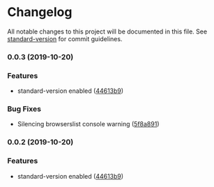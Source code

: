 # Changelog

All notable changes to this project will be documented in this file. See [standard-version](https://github.com/conventional-changelog/standard-version) for commit guidelines.

### 0.0.3 (2019-10-20)


### Features

* standard-version enabled ([44613b9](https://github.com/lucaspadovan/react-redux-example/commit/44613b9fb88c53bc649e3f1c4f44325bc6597577))


### Bug Fixes

* Silencing browserslist console warning ([5f8a891](https://github.com/lucaspadovan/react-redux-example/commit/5f8a891c3b10c7f6587c5de488edf612e515c2bb))

### 0.0.2 (2019-10-20)


### Features

* standard-version enabled ([44613b9](https://github.com/lucaspadovan/react-redux-example/commit/44613b9fb88c53bc649e3f1c4f44325bc6597577))
